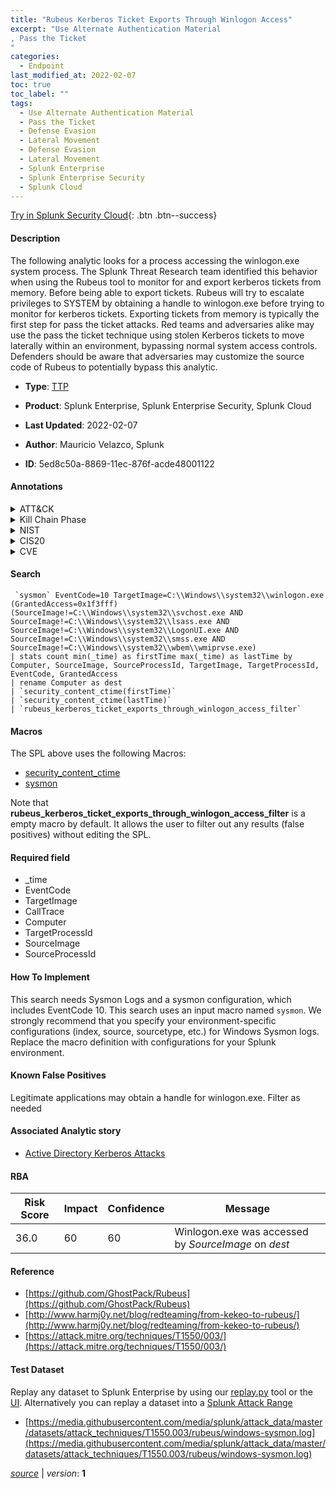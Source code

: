 ```yaml
---
title: "Rubeus Kerberos Ticket Exports Through Winlogon Access"
excerpt: "Use Alternate Authentication Material
, Pass the Ticket
"
categories:
  - Endpoint
last_modified_at: 2022-02-07
toc: true
toc_label: ""
tags:
  - Use Alternate Authentication Material
  - Pass the Ticket
  - Defense Evasion
  - Lateral Movement
  - Defense Evasion
  - Lateral Movement
  - Splunk Enterprise
  - Splunk Enterprise Security
  - Splunk Cloud
---
```




[Try in Splunk Security Cloud](https://www.splunk.com/en_us/products/cyber-security.html){: .btn .btn--success}

#### Description

The following analytic looks for a process accessing the winlogon.exe system process. The Splunk Threat Research team identified this behavior when using the Rubeus tool to monitor for and export kerberos tickets from memory. Before being able to export tickets. Rubeus will try to escalate privileges to SYSTEM by obtaining a handle to winlogon.exe before trying to monitor for kerberos tickets. Exporting tickets from memory is typically the first step for pass the ticket attacks. Red teams and adversaries alike may use the pass the ticket technique using stolen Kerberos tickets to move laterally within an environment, bypassing normal system access controls. Defenders should be aware that adversaries may customize the source code of Rubeus to potentially bypass this analytic.

- **Type**: [TTP](https://github.com/splunk/security_content/wiki/Detection-Analytic-Types)
- **Product**: Splunk Enterprise, Splunk Enterprise Security, Splunk Cloud

- **Last Updated**: 2022-02-07
- **Author**: Mauricio Velazco, Splunk
- **ID**: 5ed8c50a-8869-11ec-876f-acde48001122


#### Annotations

<details>
  <summary>ATT&CK</summary>

<div markdown="1">


| ID             | Technique        |  Tactic             |
| -------------- | ---------------- |-------------------- |
| [T1550](https://attack.mitre.org/techniques/T1550/) | Use Alternate Authentication Material | Defense Evasion, Lateral Movement |

| [T1550.003](https://attack.mitre.org/techniques/T1550/003/) | Pass the Ticket | Defense Evasion, Lateral Movement |

</div>
</details>


<details>
  <summary>Kill Chain Phase</summary>

<div markdown="1">

* Exploitation


</div>
</details>


<details>
  <summary>NIST</summary>

<div markdown="1">



</div>
</details>

<details>
  <summary>CIS20</summary>

<div markdown="1">



</div>
</details>

<details>
  <summary>CVE</summary>

<div markdown="1">


</div>
</details>

#### Search

```
 `sysmon` EventCode=10 TargetImage=C:\\Windows\\system32\\winlogon.exe (GrantedAccess=0x1f3fff) (SourceImage!=C:\\Windows\\system32\\svchost.exe AND SourceImage!=C:\\Windows\\system32\\lsass.exe AND SourceImage!=C:\\Windows\\system32\\LogonUI.exe AND SourceImage!=C:\\Windows\\system32\\smss.exe AND SourceImage!=C:\\Windows\\system32\\wbem\\wmiprvse.exe) 
| stats count min(_time) as firstTime max(_time) as lastTime by Computer, SourceImage, SourceProcessId, TargetImage, TargetProcessId, EventCode, GrantedAccess 
| rename Computer as dest 
| `security_content_ctime(firstTime)`
| `security_content_ctime(lastTime)` 
| `rubeus_kerberos_ticket_exports_through_winlogon_access_filter`
```

#### Macros
The SPL above uses the following Macros:
* [security_content_ctime](https://github.com/splunk/security_content/blob/develop/macros/security_content_ctime.yml)
* [sysmon](https://github.com/splunk/security_content/blob/develop/macros/sysmon.yml)

Note that **rubeus_kerberos_ticket_exports_through_winlogon_access_filter** is a empty macro by default. It allows the user to filter out any results (false positives) without editing the SPL.

#### Required field
* _time
* EventCode
* TargetImage
* CallTrace
* Computer
* TargetProcessId
* SourceImage
* SourceProcessId


#### How To Implement
This search needs Sysmon Logs and a sysmon configuration, which includes EventCode 10. This search uses an input macro named `sysmon`. We strongly recommend that you specify your environment-specific configurations (index, source, sourcetype, etc.) for Windows Sysmon logs. Replace the macro definition with configurations for your Splunk environment.

#### Known False Positives
Legitimate applications may obtain a handle for winlogon.exe. Filter as needed

#### Associated Analytic story
* [Active Directory Kerberos Attacks](/stories/active_directory_kerberos_attacks)




#### RBA

| Risk Score  | Impact      | Confidence   | Message      |
| ----------- | ----------- |--------------|--------------|
| 36.0 | 60 | 60 | Winlogon.exe was accessed by $SourceImage$ on $dest$ |


#### Reference

* [https://github.com/GhostPack/Rubeus](https://github.com/GhostPack/Rubeus)
* [http://www.harmj0y.net/blog/redteaming/from-kekeo-to-rubeus/](http://www.harmj0y.net/blog/redteaming/from-kekeo-to-rubeus/)
* [https://attack.mitre.org/techniques/T1550/003/](https://attack.mitre.org/techniques/T1550/003/)



#### Test Dataset
Replay any dataset to Splunk Enterprise by using our [replay.py](https://github.com/splunk/attack_data#using-replaypy) tool or the [UI](https://github.com/splunk/attack_data#using-ui).
Alternatively you can replay a dataset into a [Splunk Attack Range](https://github.com/splunk/attack_range#replay-dumps-into-attack-range-splunk-server)


* [https://media.githubusercontent.com/media/splunk/attack_data/master/datasets/attack_techniques/T1550.003/rubeus/windows-sysmon.log](https://media.githubusercontent.com/media/splunk/attack_data/master/datasets/attack_techniques/T1550.003/rubeus/windows-sysmon.log)



[*source*](https://github.com/splunk/security_content/tree/develop/detections/endpoint/rubeus_kerberos_ticket_exports_through_winlogon_access.yml) \| *version*: **1**
